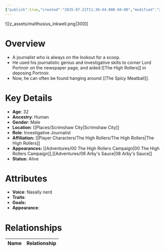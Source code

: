 ```yaml
---
{"publish":true,"created":"2025-07-21T11:30:44.000-04:00","modified":"2025-10-17T10:19:19.901-04:00","published":"2025-10-17T10:19:19.901-04:00","cssclasses":"","Age":"32","Ancestry":["Human"],"Gender":"Male","Location":["[[Scrimshaw City]]"],"Role":["Investigative Journalist"],"Affiliation":["[[Player Characters/The High Rollers/The High Rollers]]"],"Appearances":["[[00 The High Rollers Campaign]]","[[08 Arby's Sauce]]"],"Status":"Alive"}
---
```


![[z_assets/malthusius_inkwell.png|300]]

# Overview
- A journalist who is always on the lookout for a scoop.
- He used his journalistic genius and investigative skills to corner Lord Portnoir on the newspaper page, and aided [[The High Rollers]] in deposing Portnoir.
- Now, he can often be found hanging around [[The Spicy Meatball]].

# Key Details
- **Age**: 32
- **Ancestry**: Human
- **Gender**: Male
- **Location**: [[Places/Scrimshaw City\|Scrimshaw City]]
- **Role**: Investigative Journalist
- **Affiliation:** [[Player Characters/The High Rollers/The High Rollers\|The High Rollers]]
- **Appearances:** [[Adventures/00 The High Rollers Campaign\|00 The High Rollers Campaign]],[[Adventures/08 Arby's Sauce\|08 Arby's Sauce]]
- **Status:** Alive

# Attributes
- **Voice**: Nasally nerd
- **Traits**: 
- **Goals:** 
- **Appearance**: 

# Relationships

| Name  | Relationship |
| ----- | ------------ |

